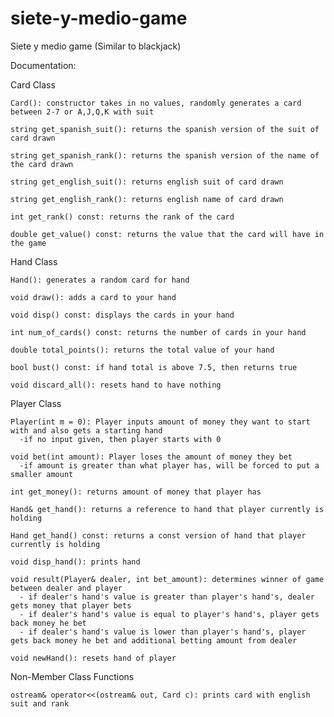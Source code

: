 # siete-y-medio-game

Siete y medio game (Similar to blackjack)

Documentation:

Card Class

    Card(): constructor takes in no values, randomly generates a card between 2-7 or A,J,Q,K with suit
  
    string get_spanish_suit(): returns the spanish version of the suit of card drawn
  
    string get_spanish_rank(): returns the spanish version of the name of the card drawn
  
    string get_english_suit(): returns english suit of card drawn
  
    string get_english_rank(): returns english name of card drawn
  
    int get_rank() const: returns the rank of the card
  
    double get_value() const: returns the value that the card will have in the game
  
  
  
 Hand Class
 
    Hand(): generates a random card for hand
  
    void draw(): adds a card to your hand
  
    void disp() const: displays the cards in your hand
  
    int num_of_cards() const: returns the number of cards in your hand
  
    double total_points(): returns the total value of your hand
  
    bool bust() const: if hand total is above 7.5, then returns true
  
    void discard_all(): resets hand to have nothing
  
  
  
 Player Class 
 
    Player(int m = 0): Player inputs amount of money they want to start with and also gets a starting hand
      -if no input given, then player starts with 0
    
    void bet(int amount): Player loses the amount of money they bet
      -if amount is greater than what player has, will be forced to put a smaller amount
  
    int get_money(): returns amount of money that player has
  
    Hand& get_hand(): returns a reference to hand that player currently is holding
  
    Hand get_hand() const: returns a const version of hand that player currently is holding
  
    void disp_hand(): prints hand 
  
    void result(Player& dealer, int bet_amount): determines winner of game between dealer and player
      - if dealer's hand's value is greater than player's hand's, dealer gets money that player bets
      - if dealer's hand's value is equal to player's hand's, player gets back money he bet
      - if dealer's hand's value is lower than player's hand's, player gets back money he bet and additional betting amount from dealer
    
    void newHand(): resets hand of player
  
  
  Non-Member Class Functions
  
    ostream& operator<<(ostream& out, Card c): prints card with english suit and rank
  
  
  
  

